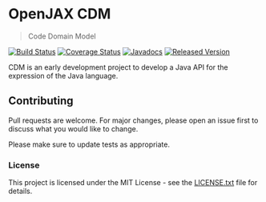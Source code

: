 # OpenJAX CDM

> Code Domain Model

[![Build Status](https://travis-ci.org/openjax/cdm.png)](https://travis-ci.org/openjax/cdm)
[![Coverage Status](https://coveralls.io/repos/github/openjax/cdm/badge.svg)](https://coveralls.io/github/openjax/cdm)
[![Javadocs](https://www.javadoc.io/badge/org.openjax/cdm.svg)](https://www.javadoc.io/doc/org.openjax/cdm)
[![Released Version](https://img.shields.io/maven-central/v/org.openjax/cdm.svg)](https://mvnrepository.com/artifact/org.openjax/cdm)

CDM is an early development project to develop a Java API for the expression of the Java language.

## Contributing

Pull requests are welcome. For major changes, please open an issue first to discuss what you would like to change.

Please make sure to update tests as appropriate.

### License

This project is licensed under the MIT License - see the [LICENSE.txt](LICENSE.txt) file for details.